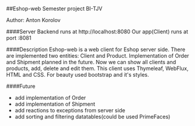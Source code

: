 ##Eshop-web
Semester project BI-TJV

Author: Anton Korolov

####Server
Backend runs at http://localhost:8080
Our app(Client) runs at port :8081


####Description
Eshop-web is a web client for Eshop server side.
There are implemented two entities: Client and Product. Implementation of Order and Shipment planned in the future.
Now we can show all clients and products, add, delete and edit them. 
This client uses Thymeleaf, WebFlux, HTML and CSS.
For beauty used bootstrap and it's styles.


####Future
- add implementation of Order
- add implementation of Shipment
- add reactions to exceptions from server side
- add sorting and filtering datatables(could be used PrimeFaces)



